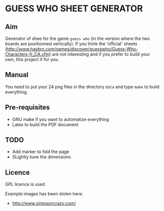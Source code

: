 GUESS WHO SHEET GENERATOR
=========================

Aim
---
Generator of shee for the game `guess who` (in the version where the two boards are positionned vertically).
If you think the 'official' sheets (http://www.hasbro.com/games/discover/guesswho/Guess-Who-Characters-fr_CA.cfm) are not interesting 
and if you prefer to build your own, this project if for you.

Manual
------
You need to put your 24 png files in the directory `data` and type `make` to build everything.

Pre-requisites
--------------
 - GNU make if you want to automatize everything
 - Latex to build the PDF document


TODO
----
 - Add marker to fold the page
 - SLightly tune the dimensions

Licence
-------

GPL licence is used

Example images has been stolen here:
 
  * http://www.simpsoncrazy.com/

